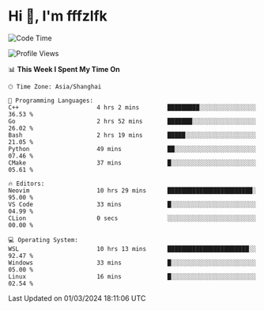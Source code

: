 # Hi 👋, I'm fffzlfk

<!--START_SECTION:waka-->
![Code Time](http://img.shields.io/badge/Code%20Time-671%20hrs%2027%20mins-blue)

![Profile Views](http://img.shields.io/badge/Profile%20Views-3-blue)

📊 **This Week I Spent My Time On** 

```text
🕑︎ Time Zone: Asia/Shanghai

💬 Programming Languages: 
C++                      4 hrs 2 mins        █████████░░░░░░░░░░░░░░░░   36.53 % 
Go                       2 hrs 52 mins       ███████░░░░░░░░░░░░░░░░░░   26.02 % 
Bash                     2 hrs 19 mins       █████░░░░░░░░░░░░░░░░░░░░   21.05 % 
Python                   49 mins             ██░░░░░░░░░░░░░░░░░░░░░░░   07.46 % 
CMake                    37 mins             █░░░░░░░░░░░░░░░░░░░░░░░░   05.61 % 

🔥 Editors: 
Neovim                   10 hrs 29 mins      ████████████████████████░   95.00 % 
VS Code                  33 mins             █░░░░░░░░░░░░░░░░░░░░░░░░   04.99 % 
CLion                    0 secs              ░░░░░░░░░░░░░░░░░░░░░░░░░   00.00 % 

💻 Operating System: 
WSL                      10 hrs 13 mins      ███████████████████████░░   92.47 % 
Windows                  33 mins             █░░░░░░░░░░░░░░░░░░░░░░░░   05.00 % 
Linux                    16 mins             █░░░░░░░░░░░░░░░░░░░░░░░░   02.54 % 
```


 Last Updated on 01/03/2024 18:11:06 UTC
<!--END_SECTION:waka-->
